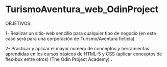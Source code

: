 # TurismoAventura_web_OdinProject

OBJETIVOS:

1- Realizar un sitio-web sencillo para cualquier tipo de negocio (en este caso será para una corporación de Turismo/Aventura ficticia).

2- Practicar y aplicar el mayor numero de conceptos y herramientas aprendidas en los cursos básicos de HTML-5 y CSS (aplicar conceptos de flex-box entre otros) (The Odin Project Academy) .

